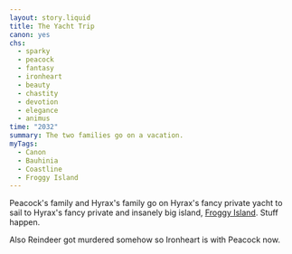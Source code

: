 ```yaml
---
layout: story.liquid
title: The Yacht Trip
canon: yes
chs:
  - sparky
  - peacock
  - fantasy
  - ironheart
  - beauty
  - chastity
  - devotion
  - elegance
  - animus
time: "2032"
summary: The two families go on a vacation.
myTags:
  - Canon
  - Bauhinia
  - Coastline
  - Froggy Island
---
```


Peacock's family and Hyrax's family go on Hyrax's fancy private yacht to sail to Hyrax's fancy private and insanely big island, [Froggy Island](/world/bauhinia/froggy-island/). Stuff happen.

Also Reindeer got murdered somehow so Ironheart is with Peacock now.

